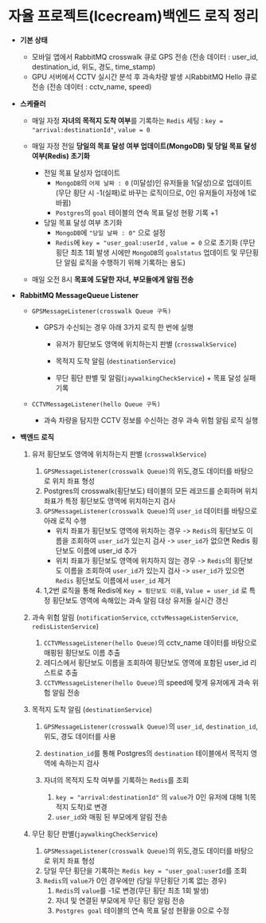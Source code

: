 # 자율 프로젝트(Icecream)백엔드 로직 정리

- **기본 상태**
  - 모바일 앱에서 RabbitMQ crosswalk 큐로 GPS 전송 (전송 데이터 : user_id, destination_id, 위도, 경도, time_stamp)
  - GPU 서버에서 CCTV 실시간 분석 후 과속차량 발생 시RabbitMQ Hello 큐로 전송 (전송 데이터 : cctv_name, speed)



- **스케쥴러**

  - 매일 자정 **자녀의 목적지 도착 여부**를 기록하는 `Redis` 세팅 : `key = "arrival:destinationId"`, `value = 0` 
  - 매일 자정 전일 **당일의 목표 달성 여부 업데이트(MongoDB) 및 당일 목표 달성 여부(Redis) 초기화**
    - 전일 목표 달성자 업데이트 
      - `MongoDB`의  `어제 날짜 : 0` (미달성)인 유저들을 1(달성)으로 업데이트 
         (무단 횡단 시 -1(실패)로 바꾸는 로직이므로, 0인 유저들이 자정에 1로 바뀜) 
      - `Postgres`의 `goal` 테이블의 연속 목표 달성 현황 기록 +1 
    - 당일 목표 달성 여부 초기화
      - `MongoDB`에 `"당일 날짜 : 0"` 으로 설정
      - `Redis`에 `key = "user_goal:userId` , `value = 0` 으로 초기화
        (무단 횡단 최초 1회 발생 시에만 `MongoDB`의  `goalstatus` 업데이트 및 무단횡단 알림 로직을 수행하기 위해 기록하는 용도)

  - 매일 오전 8시 **목표에 도달한 자녀, 부모들에게 알림 전송**

  

- **RabbitMQ MessageQueue Listener**

  - `GPSMessageListener(crosswalk Queue 구독)`

    - GPS가 수신되는 경우 아래 3가지 로직 한 번에 실행

      - 유저가 횡단보도 영역에 위치하는지 판별 (`crosswalkService`)

      - 목적지 도착 알림 (`destinationService`)

      - 무단 횡단 판별 및 알림(`jaywalkingCheckService`) + 목표 달성 실패 기록

  - `CCTVMessageListener(hello Queue 구독)` 

    - 과속 차량을 탐지한 CCTV 정보를 수신하는 경우 과속 위험 알림 로직 실행

  

- **백엔드 로직**

  1. 유저 횡단보도 영역에 위치하는지 판별 (`crosswalkService`)

     1. `GPSMessageListener(crosswalk Queue)`의 위도,경도 데이터를 바탕으로 위치 좌표 형성
     2. Postgres의 crosswalk(횡단보도) 테이블의 모든 레코드를 순회하며 위치 좌표가 특정 횡단보도 영역에 위치하는지 검사
     3. `GPSMessageListener(crosswalk Queue)`의 `user_id` 데이터를 바탕으로 아래 로직 수행
        - 위치 좌표가 횡단보도 영역에 위치하는 경우 -> `Redis`의 횡단보도 이름을 조회하여 `user_id`가 있는지 검사 -> `user_id`가 없으면 Redis 횡단보도 이름에 user_id 추가
        - 위치 좌표가 횡단보도 영역에 위치하지 않는 경우 -> `Redis`의 횡단보도 이름을 조회하여 `user_id`가 있는지 검사 -> `user_id`가 있으면 `Redis` 횡단보도 이름에서 `user_id` 제거
     4. 1,2번 로직을 통해 Redis에 `Key = 횡단보도 이름`, `Value = user_id` 로 특정 횡단보도 영역에 속해있는 과속 알림 대상 유저들 실시간 갱신

     

  2. 과속 위험 알림 (`notificationService`, `cctvMessageListenService`, `redisListenService`)

     1. `CCTVMessageListener(hello Queue)`의 cctv_name 데이터를 바탕으로 매핑된 횡단보도 이름 추출
     2. 레디스에서 횡단보도 이름을 조회하여 횡단보도 영역에 포함된 user_id 리스트로 추출
     3. `CCTVMessageListener(hello Queue)`의 speed에 맞게 유저에게 과속 위험 알림 전송

     

  3. 목적지 도착 알림 (`destinationService`)

     1. `GPSMessageListener(crosswalk Queue)`의 `user_id`, `destination_id`, 위도, 경도 데이터를 사용

     2. `destination_id`를 통해 Postgres의 `destination` 테이블에서 목적지 영역에 속하는지 검사

     3. 자녀의 목적지 도착 여부를 기록하는 `Redis`를 조회

        1. `key = "arrival:destinationId"` 의 `value`가  0인 유저에 대해 1(목적지 도착)로 변경
        2. `user_id`와 매핑 된 부모에게 알림 전송

        

  4. 무단 횡단 판별(`jaywalkingCheckService`)

     1. `GPSMessageListener(crosswalk Queue)`의 위도,경도 데이터를 바탕으로 위치 좌표 형성
     2. 당일 무단 횡단을 기록하는 `Redis key = "user_goal:userId`를 조회
     3. `Redis`의 `value`가 0인 경우에만 (당일 무단횡단 기록 없는 경우)
        1. `Redis`의 `value`를 -1로 변경(무단 횡단 최초 1회 발생)
        2. 자녀 및 연결된 부모에게 무단 횡단 알림 전송
        3. `Postgres goal` 테이블의 연속 목표 달성 현황을 0으로 수정

